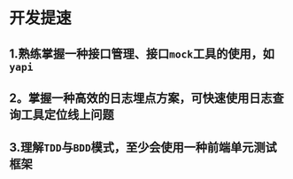 # 开发提速

## 1.熟练掌握一种接口管理、接口`mock`工具的使用，如`yapi`

## 2。掌握一种高效的日志埋点方案，可快速使用日志查询工具定位线上问题

## 3.理解`TDD`与`BDD`模式，至少会使用一种前端单元测试框架

